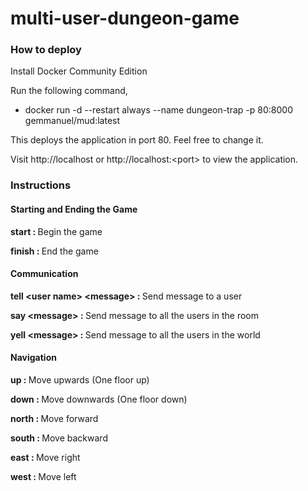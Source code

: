 # multi-user-dungeon-game

<h3>How to deploy</h3>

<p>Install Docker Community Edition</p>
<p>Run the following command,</p>
<ul>
  <li>docker run -d --restart always --name dungeon-trap -p 80:8000  gemmanuel/mud:latest</li>
</ul>
<p>This deploys the application in port 80. Feel free to change it.</p>
<p>Visit http://localhost or http://localhost:&lt;port&gt; to view the application.</p>

<h3>Instructions</h3>

<h4>Starting and Ending the Game</h4>
<p><b>start : </b> Begin the game</p>
<p><b>finish : </b> End the game</p>

<h4>Communication</h4>
<p><b>tell &lt;user name&gt; &lt;message&gt; : </b> Send message to a user</p>
<p><b>say &lt;message&gt; : </b> Send message to all the users in the room</p>
<p><b>yell &lt;message&gt; : </b> Send message to all the users in the world</p>

<h4>Navigation</h4>
<p><b>up : </b> Move upwards (One floor up)</p>
<p><b>down : </b> Move downwards (One floor down)</p>
<p><b>north : </b> Move forward</p>
<p><b>south : </b> Move backward</p>
<p><b>east : </b> Move right</p>
<p><b>west : </b> Move left</p>
